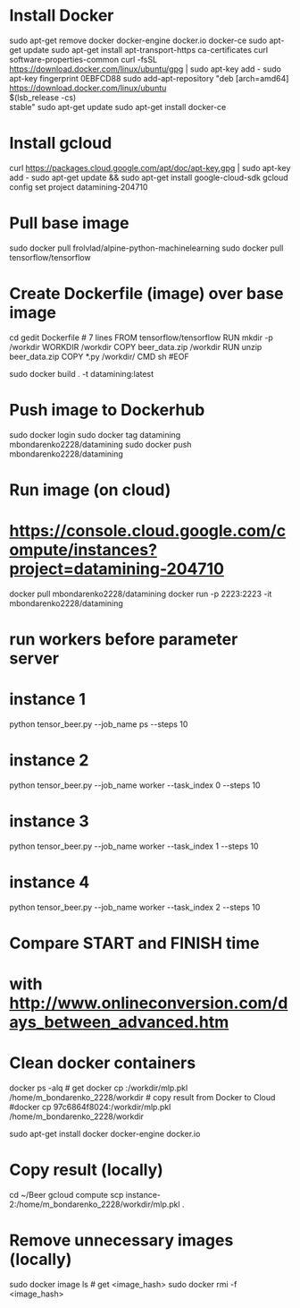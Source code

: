# Install Docker 
sudo apt-get remove docker docker-engine docker.io docker-ce
sudo apt-get update
sudo apt-get install apt-transport-https ca-certificates curl software-properties-common
curl -fsSL https://download.docker.com/linux/ubuntu/gpg | sudo apt-key add -
sudo apt-key fingerprint 0EBFCD88
sudo add-apt-repository    "deb [arch=amd64] https://download.docker.com/linux/ubuntu \
   $(lsb_release -cs) \
   stable"
sudo apt-get update
sudo apt-get install docker-ce

# Install gcloud
curl https://packages.cloud.google.com/apt/doc/apt-key.gpg | sudo apt-key add -
sudo apt-get update && sudo apt-get install google-cloud-sdk
gcloud config set project datamining-204710

# Pull base image
sudo docker pull frolvlad/alpine-python-machinelearning
sudo docker pull tensorflow/tensorflow

# Create Dockerfile (image) over base image
cd <workdir>
gedit Dockerfile # 7 lines
FROM tensorflow/tensorflow
RUN mkdir -p /workdir
WORKDIR /workdir
COPY beer_data.zip /workdir
RUN unzip beer_data.zip
COPY *.py /workdir/
CMD sh
#EOF

sudo docker build . -t datamining:latest

# Push image to Dockerhub
sudo docker login 
sudo docker tag datamining mbondarenko2228/datamining
sudo docker push mbondarenko2228/datamining

# Run image (on cloud)
# https://console.cloud.google.com/compute/instances?project=datamining-204710
docker pull mbondarenko2228/datamining
docker run -p 2223:2223 -it mbondarenko2228/datamining
# run workers before parameter server
 # instance 1
 python tensor_beer.py --job_name ps --steps 10
 # instance 2
 python tensor_beer.py --job_name worker --task_index 0 --steps 10
 # instance 3
 python tensor_beer.py --job_name worker --task_index 1 --steps 10
 # instance 4
 python tensor_beer.py --job_name worker --task_index 2 --steps 10

# Compare START and FINISH time
# with http://www.onlineconversion.com/days_between_advanced.htm


# Clean docker containers
docker ps -alq # get <containerId>
docker cp <containerId>:/workdir/mlp.pkl /home/m_bondarenko_2228/workdir # copy result from Docker to Cloud
#docker cp 97c6864f8024:/workdir/mlp.pkl /home/m_bondarenko_2228/workdir

sudo apt-get install docker docker-engine docker.io

# Copy result (locally)
cd ~/Beer
gcloud compute scp instance-2:/home/m_bondarenko_2228/workdir/mlp.pkl .

# Remove unnecessary images (locally)
sudo docker image ls # get <image_hash>
sudo docker rmi -f <image_hash>


